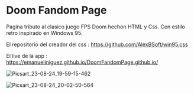 # Doom Fandom Page 

Pagina tributo al clasico juego FPS Doom hechon HTML y Css.
Con estilo retro inspirado en Windows 95. 

El repositorio del creador del css : https://github.com/AlexBSoft/win95.css

El live de la app : https://emanueliniguez.github.io/DoomFandomPage.github.io/

![Picsart_23-08-24_19-59-15-462](https://github.com/EmanuelIniguez/DoomFandomPage.github.io/assets/84642858/e6f36b70-c2f6-4e75-bd0a-0c3e782064be) 

![Picsart_23-08-24_20-02-50-564](https://github.com/EmanuelIniguez/DoomFandomPage.github.io/assets/84642858/e05b40f7-2b51-4469-acaf-5a3676b5a324)

